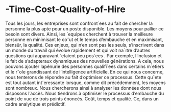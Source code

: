 # -Time-Cost-Quality-of-Hire

Tous les jours, les entreprises sont confront´ees au fait de chercher la personne la plus apte pour un poste disponible. Les moyens pour pallier ce besoin sont divers. Ainsi, les ´equipes cherchent à trouver la meilleure personne en minimisant le coˆut et le temps d’embauche et en maximisant, biensûr, la qualité.
Ces enjeux, qui n’en sont pas les seuls, s’inscrivent dans un monde du travail qui évolue rapidement et qui voit naˆıtre d’autres questions qui auparavant ´etaient peu pos´ees . Par exemple, l’inclusion et le fait de s’adapteraux dynamiques des nouvelles générations.
A cela, nous pouvons ajouter lapénurie des personnes qualifi´ees dans certains m´etiers et le rˆole grandissant
de l’intelligence artificielle.
En ce qui nous concerne, nous tenterons de répondre au fait d’optimiser ce processus. Cette quˆete est tout autant int´eressante lorsque, comme dit précédemment, les moyens sont nombreux. Nous chercherons ainsi à analyser les données dont nous disposons l’accès. Nous tiendrons à optimiser le processus d’embauche du point de vue de trois points énoncés. Coût, temps et qualité. Ce, dans un cadre analytique et prédictif.
